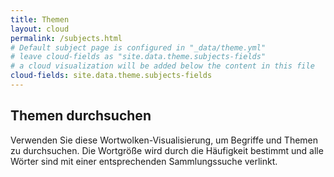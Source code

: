 ```yaml
---
title: Themen
layout: cloud
permalink: /subjects.html
# Default subject page is configured in "_data/theme.yml"
# leave cloud-fields as "site.data.theme.subjects-fields"
# a cloud visualization will be added below the content in this file
cloud-fields: site.data.theme.subjects-fields
---
```


## Themen durchsuchen

Verwenden Sie diese Wortwolken-Visualisierung, um Begriffe und Themen zu durchsuchen.
Die Wortgröße wird durch die Häufigkeit bestimmt und alle Wörter sind mit einer entsprechenden Sammlungssuche verlinkt.
